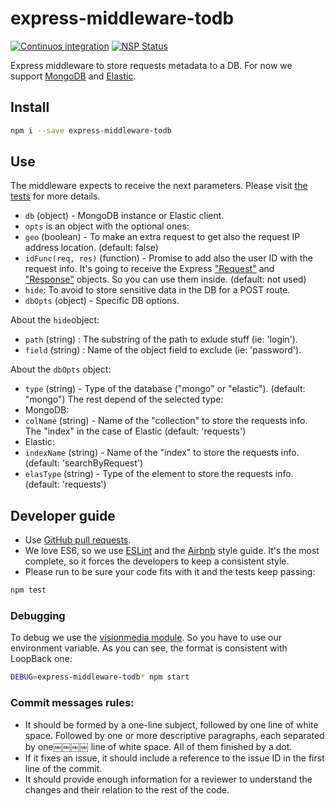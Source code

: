 # express-middleware-todb

[![Continuos integration](https://api.travis-ci.org/IBMResearch/express-middleware-todb.svg)](https://travis-ci.org/IBMResearch/express-middleware-todb)
[![NSP Status](https://nodesecurity.io/orgs/ibmresearch/projects/ff6b7a19-f947-4807-80d1-320e8a842880/badge)](https://nodesecurity.io/orgs/ibmresearch/projects/ff6b7a19-f947-4807-80d1-320e8a842880)

Express middleware to store requests metadata to a DB. For now we support [MongoDB](https://www.mongodb.com/) and [Elastic](https://www.elastic.co/).


## Install

```sh
npm i --save express-middleware-todb
```


## Use

The middleware expects to receive the next parameters. Please visit [the tests](./tests) for more details.
- `db` (object) - MongoDB instance or Elastic client.
- `opts` is an object with the optional ones:
 - `geo` (boolean) - To make an extra request to get also the request IP address location. (default: false)
 - `idFunc(req, res)` (function) - Promise to add also the user ID with the request info. It's going to receive the Express ["Request"](http://expressjs.com/es/4x/api.html#req) and ["Response"](http://expressjs.com/es/4x/api.html#res) objects. So you can use them inside. (default: not used)
 - `hide`: To avoid to store sensitive data in the DB for a POST route.
 - `dbOpts` (object) - Specific DB options.

About the `hide`object:
- `path` (string) : The substring of the path to exlude stuff (ie: 'login').
- `field` (string) : Name of the object field to exclude (ie: 'password').

About the `dbOpts` object:
- `type` (string) - Type of the database ("mongo" or "elastic"). (default: "mongo")
The rest depend of the selected type:
- MongoDB:
 - `colName` (string) - Name of the "collection" to store the requests info. The "index" in the case of Elastic (default: 'requests')
- Elastic:
 - `indexName` (string) - Name of the "index" to store the requests info. (default: 'searchByRequest')
 - `elasType` (string) - Type of the element to store the requests info. (default: 'requests')


## Developer guide

- Use [GitHub pull requests](https://help.github.com/articles/using-pull-requests).
- We love ES6, so we use [ESLint](http://eslint.org/) and the [Airbnb](https://github.com/airbnb/javascript) style guide. It's the most complete, so it forces the developers to keep a consistent style.
- Please run to be sure your code fits with it and the tests keep passing:
```sh
npm test
```

### Debugging
To debug we use the [visionmedia module](alendar.google.com/calendar). So you have to use our environment variable. As you can see, the format is consistent with LoopBack one:
```sh
DEBUG=express-middleware-todb* npm start
```

### Commit messages rules:
- It should be formed by a one-line subject, followed by one line of white space. Followed by one or more descriptive paragraphs, each separated by one￼￼￼￼ line of white space. All of them finished by a dot.
- If it fixes an issue, it should include a reference to the issue ID in the first line of the commit.
- It should provide enough information for a reviewer to understand the changes and their relation to the rest of the code.
